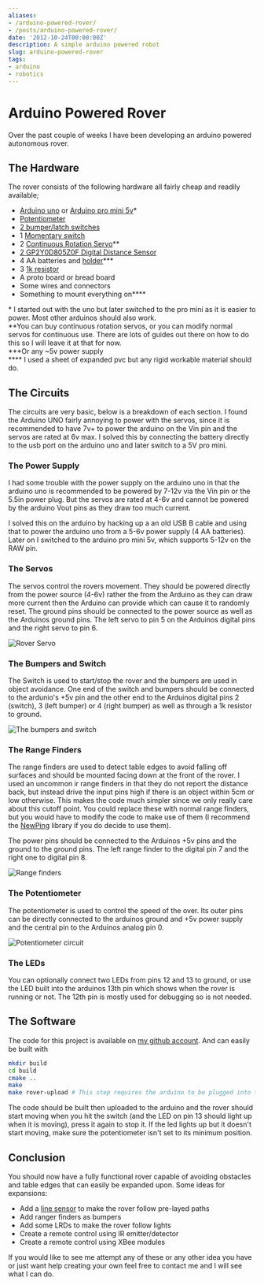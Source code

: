 ```yaml
---
aliases:
- /arduino-powered-rover/
- /posts/arduino-powered-rover/
date: '2012-10-24T00:00:00Z'
description: A simple arduino powered robot
slug: arduino-powered-rover
tags:
- arduino
- robotics
---
```


# Arduino Powered Rover

Over the past couple of weeks I have been developing an arduino powered
autonomous rover.

## The Hardware

The rover consists of the following hardware all fairly cheap and readily
available;

* [Arduino uno](http://proto-pic.co.uk/arduino-uno/) or [Arduino pro mini 5v](https://proto-pic.co.uk/arduino-pro-mini-328-5v-16mhz-new/)&#42;
* [Potentiometer](http://proto-pic.co.uk/trimpot-10k-with-knob/)
* [2 bumper/latch switches](http://proto-pic.co.uk/omron-snap-action-switch/)
* 1 [Momentary switch](http://proto-pic.co.uk/momentary-push-button-switch-12mm-square/)
* 2 [Continuous Rotation Servo](http://www.hobbytronics.co.uk/springrc-sm-s4303r?keyword=servo)&#42;&#42;
* [2 GP2Y0D805Z0F Digital Distance Sensor](http://www.hobbytronics.co.uk/sensors/sensors-proximity/sharp-distance-sensor-5cm)
* 4 AA batteries and [holder](https://proto-pic.co.uk/battery-holder-4xaa-square/)&#42;&#42;&#42;
* 3 [1k resistor](https://proto-pic.co.uk/0-25w-carbon-film-resistor-pack-of-20/)
* A proto board or bread board
* Some wires and connectors
* Something to mount everything on&#42;&#42;&#42;&#42;

&#42; I started out with the uno but later switched to the pro mini as it is easier to power. Most other arduinos should also work.  
&#42;&#42;You can buy continuous rotation servos, or you can modify normal servos for continuous use. There are lots of guides out there on how to do this so I will leave it at that for now.  
&#42;&#42;&#42;Or any ~5v power supply  
&#42;&#42;&#42;&#42; I used a sheet of expanded pvc but any rigid workable material should do.

## The Circuits

The circuits are very basic, below is a breakdown of each section. I found the
Arduino UNO fairly annoying to power with the servos, since it is recommended to
have 7v+ to power the arduino on the Vin pin and the servos are rated at 6v max.
I solved this by connecting the battery directly to the usb port on the arduino
uno and later switch to a 5V pro mini.

### The Power Supply

I had some trouble with the power supply on the arduino uno in that the arduino
uno is recommended to be powered by 7-12v via the Vin pin or the 5.5in power
plug. But the servos are rated at 4-6v and cannot be powered by the arduino Vout
pins as they draw too much current.

I solved this on the arduino by hacking up a an old USB B cable and using that
to power the arduino uno from a 5-6v power supply (4 AA batteries). Later on I
switched to the arduino pro mini 5v, which supports 5-12v on the RAW pin.

### The Servos

The servos control the rovers movement. They should be powered directly from the
power source (4-6v) rather the from the Arduino as they can draw more current
then the Arduino can provide which can cause it to randomly reset. The ground
pins should be connected to the power source as well as the Arduinos ground
pins. The left servo to pin 5 on the Arduinos digital pins and the right servo
to pin 6.


![Rover Servo](./Rover-servos.png) <!-- TODO width=288, height=300,  -->

### The Bumpers and Switch

The Switch is used to start/stop the rover and the bumpers are used in object
avoidance. One end of the switch and bumpers should be connected to the
ardunio's +5v pin and the other end to the Arduinos digital pins 2 (switch), 3
(left bumper) or 4 (right bumper) as well as through a 1k resistor to ground.

![The bumpers and switch](./Rover-bumpers.png) <!-- TODO width=198, height=300,   -->

### The Range Finders

The range finders are used to detect table edges to avoid falling off surfaces
and should be mounted facing down at the front of the rover. I used an uncommon
ir range finders in that they do not report the distance back, but instead drive
the input pins high if there is an object within 5cm or low otherwise. This
makes the code much simpler since we only really care about this cutoff point.
You could replace these with normal range finders, but you would have to modify
the code to make use of them (I recommend the
[NewPing](http://code.google.com/p/arduino-new-ping/) library if you do decide
to use them).

The power pins should be connected to the Arduinos +5v pins and the ground to
the ground pins. The left range finder to the digital pin 7 and the right one to
digital pin 8.

![Range finders](./Rover-Range.png) <!-- TODO width=300, height=295,  -->

### The Potentiometer

The potentiometer is used to control the speed of the over. Its outer pins can
be directly connected to the arduinos ground and +5v power supply and the
central pin to the Arduinos analog pin 0.


![Potentiometer circuit](./Rover-Potentiometer.png) <!-- TODO width=296, height=300,  -->

### The LEDs

You can optionally connect two LEDs from pins 12 and 13 to ground, or use the
LED built into the arduinos 13th pin which shows when the rover is running or
not. The 12th pin is mostly used for debugging so is not needed.

## The Software

The code for this project is available on [my github
account](https://github.com/mdaffin/ArduinoRover). And can easily be built with

```bash
mkdir build
cd build
cmake ..
make
make rover-upload # This step requires the arduino to be plugged into the computer
```

The code should be built then uploaded to the arduino and the rover should start
moving when you hit the switch (and the LED on pin 13 should light up when it is
moving), press it again to stop it. If the led lights up but it doesn't start
moving, make sure the potentiometer isn't set to its minimum position.

## Conclusion

You should now have a fully functional rover capable of avoiding obstacles and
table edges that can easily be expanded upon. Some ideas for expansions:

* Add a [line sensor](http://proto-pic.co.uk/qre1113-line-sensor-breakout-digital/) to make the rover follow pre-layed paths
* Add ranger finders as bumpers
* Add some LRDs to make the rover follow lights
* Create a remote control using IR emitter/detector
* Create a remote control using XBee modules

If you would like to see me attempt any of these or any other idea you have or
just want help creating your own feel free to contact me and I will see what I
can do.
